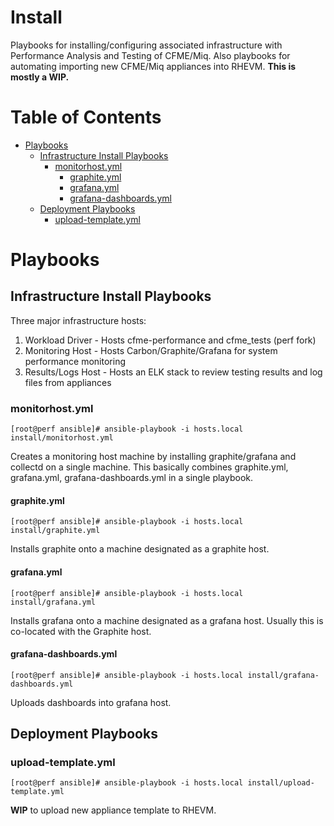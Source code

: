 # Install

Playbooks for installing/configuring associated infrastructure with Performance Analysis and Testing of CFME/Miq. Also playbooks for automating importing new CFME/Miq appliances into RHEVM.  **This is mostly a WIP.**

**Table of Contents**
========
- [Playbooks](#playbooks)
  - [Infrastructure Install Playbooks](#infrastructure-install-playbooks)
    - [monitorhost.yml](#monitorhostyml)
      - [graphite.yml](#graphiteyml)
      - [grafana.yml](#grafanayml)
      - [grafana-dashboards.yml](#grafana-dashboardsyml)
  - [Deployment Playbooks](#deployment-playbooks)
    - [upload-template.yml](#upload-templateyml)

# Playbooks

## Infrastructure Install Playbooks
Three major infrastructure hosts:
1. Workload Driver - Hosts cfme-performance and cfme_tests (perf fork)
2. Monitoring Host - Hosts Carbon/Graphite/Grafana for system performance monitoring
3. Results/Logs Host - Hosts an ELK stack to review testing results and log files from appliances

### monitorhost.yml
```
[root@perf ansible]# ansible-playbook -i hosts.local install/monitorhost.yml
```
Creates a monitoring host machine by installing graphite/grafana and collectd on a single machine.  This basically combines graphite.yml, grafana.yml, grafana-dashboards.yml in a single playbook.

#### graphite.yml
```
[root@perf ansible]# ansible-playbook -i hosts.local install/graphite.yml
```
Installs graphite onto a machine designated as a graphite host.

#### grafana.yml
```
[root@perf ansible]# ansible-playbook -i hosts.local install/grafana.yml
```
Installs grafana onto a machine designated as a grafana host.  Usually this is co-located with the Graphite host.

#### grafana-dashboards.yml
```
[root@perf ansible]# ansible-playbook -i hosts.local install/grafana-dashboards.yml
```
Uploads dashboards into grafana host.

## Deployment Playbooks

### upload-template.yml
```
[root@perf ansible]# ansible-playbook -i hosts.local install/upload-template.yml
```
**WIP** to upload new appliance template to RHEVM.
